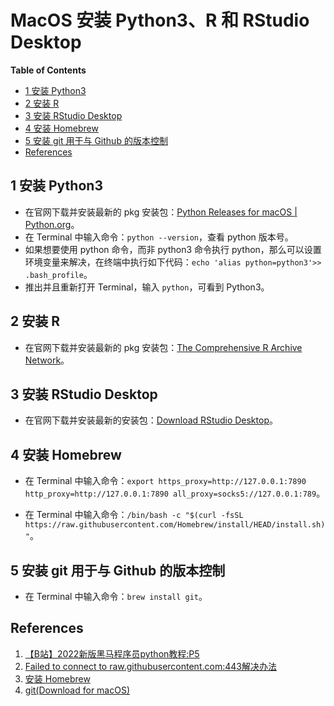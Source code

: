 # MacOS 安装 Python3、R 和 RStudio Desktop

**Table of Contents**

- [1 安装 Python3](#1-安装-python3)
- [2 安装 R](#2-安装-r)
- [3 安装 RStudio Desktop](#3-安装-rstudio-desktop)
- [4 安装 Homebrew](#4-安装-homebrew)
- [5 安装 git 用于与 Github 的版本控制](#5-安装-git-用于与-github-的版本控制)
- [References](#references)

## 1 安装 Python3

- 在官网下载并安装最新的 pkg 安装包：[Python Releases for macOS | Python.org](https://www.python.org/downloads/macos/)。
- 在 Terminal 中输入命令：`python --version`，查看 python 版本号。
- 如果想要使用 python 命令，而非 python3 命令执行 python，那么可以设置环境变量来解决，在终端中执行如下代码：`echo 'alias python=python3'>> .bash_profile`。
- 推出并且重新打开 Terminal，输入 `python`，可看到 Python3。

## 2 安装 R

- 在官网下载并安装最新的 pkg 安装包：[The Comprehensive R Archive Network](https://mirrors.tuna.tsinghua.edu.cn/CRAN/)。

## 3 安装 RStudio Desktop

- 在官网下载并安装最新的安装包：[Download RStudio Desktop](https://posit.co/download/rstudio-desktop/)。

## 4 安装 Homebrew

- 在 Terminal 中输入命令：`export https_proxy=http://127.0.0.1:7890 http_proxy=http://127.0.0.1:7890 all_proxy=socks5://127.0.0.1:789`。

- 在 Terminal 中输入命令：`/bin/bash -c "$(curl -fsSL https://raw.githubusercontent.com/Homebrew/install/HEAD/install.sh)"`。

## 5 安装 git 用于与 Github 的版本控制

- 在 Terminal 中输入命令：`brew install git`。

## References

1. [【B站】2022新版黑马程序员python教程:P5](https://www.bilibili.com/video/BV1qW4y1a7fU?p=5&vd_source=fa22bae99c47db3f7bc43573bd9b3ed3)
2. [Failed to connect to raw.githubusercontent.com:443解决办法](https://zhuanlan.zhihu.com/p/115450863)
3. [安装 Homebrew](https://brew.sh/index_zh-cn)
4. [git(Download for macOS)](https://git-scm.com/download/mac)
